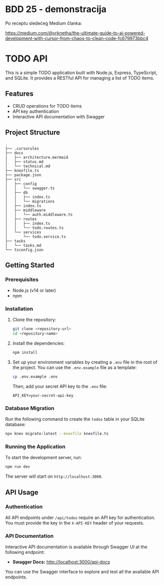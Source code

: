 # BDD 25 - demonstracija 

Po receptu sledećeg Medium članka:

https://medium.com/@vrknetha/the-ultimate-guide-to-ai-powered-development-with-cursor-from-chaos-to-clean-code-fc679973bbc4

# TODO API


This is a simple TODO application built with Node.js, Express, TypeScript, and SQLite. It provides a RESTful API for managing a list of TODO items.

## Features

- CRUD operations for TODO items
- API key authentication
- Interactive API documentation with Swagger

## Project Structure

```
.
├── .cursorules
├── docs
│   ├── architecture.mermaid
│   ├── status.md
│   └── technical.md
├── knexfile.ts
├── package.json
├── src
│   ├── config
│   │   └── swagger.ts
│   ├── db
│   │   ├── index.ts
│   │   └── migrations
│   ├── index.ts
│   ├── middleware
│   │   └── auth.middleware.ts
│   ├── routes
│   │   ├── index.ts
│   │   └── todo.routes.ts
│   └── services
│       └── todo.service.ts
├── tasks
│   └── tasks.md
└── tsconfig.json
```

## Getting Started

### Prerequisites

- Node.js (v14 or later)
- npm

### Installation

1.  Clone the repository:
    ```bash
    git clone <repository-url>
    cd <repository-name>
    ```

2.  Install the dependencies:
    ```bash
    npm install
    ```

3.  Set up your environment variables by creating a `.env` file in the root of the project. You can use the `.env.example` file as a template:
    ```bash
    cp .env.example .env
    ```
    Then, add your secret API key to the `.env` file:
    ```
    API_KEY=your-secret-api-key
    ```

### Database Migration

Run the following command to create the `todos` table in your SQLite database:

```bash
npx knex migrate:latest --knexfile knexfile.ts
```

### Running the Application

To start the development server, run:

```bash
npm run dev
```

The server will start on `http://localhost:3000`.

## API Usage

### Authentication

All API endpoints under `/api/todos` require an API key for authentication. You must provide the key in the `X-API-KEY` header of your requests.

### API Documentation

Interactive API documentation is available through Swagger UI at the following endpoint:

-   **Swagger Docs:** [http://localhost:3000/api-docs](http://localhost:3000/api-docs)

You can use the Swagger interface to explore and test all the available API endpoints. 
